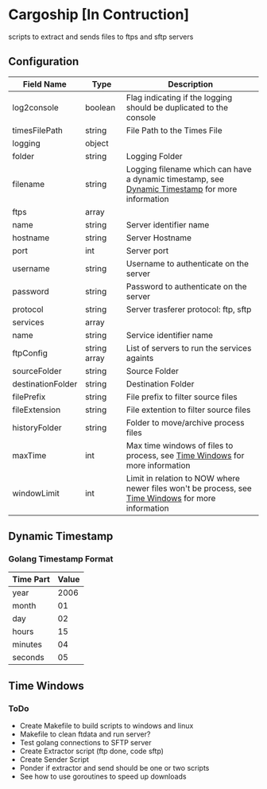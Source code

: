 # Cargoship [In Contruction]
scripts to extract and sends files to ftps and sftp servers

## Configuration
| Field Name                | Type          | Description                                                                                                           |
|---------------------------|---------------|-----------------------------------------------------------------------------------------------------------------------|
| log2console               | boolean       | Flag indicating if the logging should be duplicated to the console                                                    |
| timesFilePath             | string        | File Path to the Times File                                                                                           |
| logging                   | object        |                                                                                                                       |
|        folder             | string        | Logging Folder                                                                                                        |
|        filename           | string        | Logging filename which can have a dynamic timestamp, see [Dynamic Timestamp](#dynamic-timestamp) for more information |
| ftps                      | array         |                                                                                                                       |
|     name                  | string        | Server identifier name                                                                                                |
|     hostname              | string        | Server Hostname                                                                                                       |
|     port                  | int           | Server port                                                                                                           |
|     username              | string        | Username to authenticate on the server                                                                                |
|     password              | string        | Password to authenticate on the server                                                                                |
|     protocol              | string        | Server trasferer protocol: ftp, sftp                                                                                  |
| services                  | array         |                                                                                                                       |
|         name              | string        | Service identifier name                                                                                               |
|         ftpConfig         | string array  | List of servers to run the services againts                                                                           |
|         sourceFolder      | string        | Source Folder                                                                                                         |
|         destinationFolder | string        | Destination Folder                                                                                                    |
|         filePrefix        | string        | File prefix to filter source files                                                                                    |
|         fileExtension     | string        | File extention to filter source files                                                                                 |
|         historyFolder     | string        | Folder to move/archive process files                                                                                  |
|         maxTime           | int           | Max time windows of files to process, see [Time Windows](#time-windows) for more information                          |
|         windowLimit       | int           | Limit in relation to NOW where newer files won't be process, see [Time Windows](#time-windows) for more information   |

## Dynamic Timestamp

### Golang Timestamp Format
| Time Part | Value |
|-----------|-------|
| year      | 2006  |
| month     | 01    |
| day       | 02    |
| hours     | 15    |
| minutes   | 04    |
| seconds   | 05    |

## Time Windows

### ToDo
- Create Makefile to build scripts to windows and linux
- Makefile to clean ftdata and run server?
- Test golang connections to SFTP server
- Create Extractor script (ftp done, code sftp)
- Create Sender Script
- Ponder if extractor and send should be one or two scripts
- See how to use goroutines to speed up downloads
